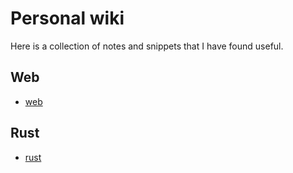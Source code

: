 # Personal wiki

Here is a collection of notes and snippets that I have found useful.


## Web


- [web](web/index.md)


## Rust

- [rust](rust/index.md)
